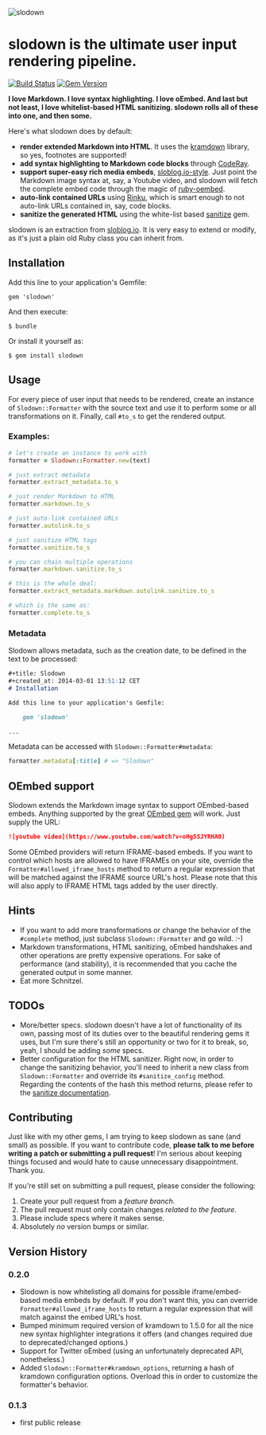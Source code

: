 ![slodown](https://dl.dropbox.com/u/7288/hendrik.mans.de/slodown.png)

# slodown is the ultimate user input rendering pipeline.

[![Build Status](https://travis-ci.org/hmans/slodown.png?branch=master)](https://travis-ci.org/hmans/slodown) [![Gem Version](https://badge.fury.io/rb/slodown.png)](http://badge.fury.io/rb/slodown)

**I love Markdown. I love syntax highlighting. I love oEmbed. And last but not least, I love whitelist-based HTML sanitizing. slodown rolls all of these into one, and then some.**

Here's what slodown does by default:

- **render extended Markdown into HTML**. It uses the [kramdown](http://kramdown.rubyforge.org/) library, so yes, footnotes are supported!
- **add syntax highlighting to Markdown code blocks** through [CodeRay](http://coderay.rubychan.de/).
- **support super-easy rich media embeds**, [sloblog.io-style](http://sloblog.io/~hmans/qhdsk2SMoAU). Just point the Markdown image syntax at, say, a Youtube video, and slodown will fetch the complete embed code through the magic of [ruby-oembed](https://github.com/judofyr/ruby-oembed).
- **auto-link contained URLs** using [Rinku](https://github.com/vmg/rinku), which is smart enough to not auto-link URLs contained in, say, code blocks.
- **sanitize the generated HTML** using the white-list based [sanitize](https://github.com/rgrove/sanitize) gem.

slodown is an extraction from [sloblog.io](http://sloblog.io). It is very easy to extend or modify, as it's just a plain old Ruby class you can inherit from.

## Installation

Add this line to your application's Gemfile:

    gem 'slodown'

And then execute:

    $ bundle

Or install it yourself as:

    $ gem install slodown

## Usage

For every piece of user input that needs to be rendered, create an instance of `Slodown::Formatter` with the source text and use it to perform some or all transformations on it. Finally, call `#to_s` to get the rendered output.

### Examples:

~~~ruby
# let's create an instance to work with
formatter = Slodown::Formatter.new(text)

# just extract metadata
formatter.extract_metadata.to_s

# just render Markdown to HTML
formatter.markdown.to_s

# just auto-link contained URLs
formatter.autolink.to_s

# just sanitize HTML tags
formatter.sanitize.to_s

# you can chain multiple operations
formatter.markdown.sanitize.to_s

# this is the whole deal:
formatter.extract_metadata.markdown.autolink.sanitize.to_s

# which is the same as:
formatter.complete.to_s
~~~

### Metadata

Slodown allows metadata, such as the creation date, to be defined in the text to be processed:

~~~markdown
#+title: Slodown
#+created_at: 2014-03-01 13:51:12 CET
# Installation

Add this line to your application's Gemfile:

    gem 'slodown'

...
~~~

Metadata can be accessed with `Slodown::Formatter#metadata`:

~~~ruby
formatter.metadata[:title] # => "Slodown"
~~~

## OEmbed support

Slodown extends the Markdown image syntax to support OEmbed-based embeds.
Anything supported by the great [OEmbed gem](https://github.com/judofyr/ruby-oembed) will work. Just supply the URL:

~~~markdown
![youtube video](https://www.youtube.com/watch?v=oHg5SJYRHA0)
~~~

Some OEmbed providers will return IFRAME-based embeds. If you want to control
which hosts are allowed to have IFRAMEs on your site, override the `Formatter#allowed_iframe_hosts` method to return a regular expression that will be matched against the IFRAME source URL's host. Please note that this will also apply to
IFRAME HTML tags added by the user directly.

## Hints

* If you want to add more transformations or change the behavior of the `#complete` method, just subclass `Slodown::Formatter` and go wild. :-)
* Markdown transformations, HTML sanitizing, oEmbed handshakes and other operations are pretty expensive operations. For sake of performance (and stability), it is recommended that you cache the generated output in some manner.
* Eat more Schnitzel.

## TODOs

- More/better specs. slodown doesn't have a lot of functionality of its own, passing most of its duties over to the beautiful rendering gems it uses, but I'm sure there's still an opportunity or two for it to break, so, yeah, I should be adding _some_ specs.
- Better configuration for the HTML sanitizer. Right now, in order to change the sanitizing behavior, you'll need to inherit a new class from `Slodown::Formatter` and override its `#sanitize_config` method. Regarding the contents of the hash this method returns, please refer to the [sanitize documentation](https://github.com/rgrove/sanitize#custom-configuration).

## Contributing

Just like with my other gems, I am trying to keep slodown as sane (and small) as possible. If you
want to contribute code, **please talk to me before writing a patch or submitting
a pull request**! I'm serious about keeping things focused and would hate to cause
unnecessary disappointment. Thank you.

If you're still set on submitting a pull request, please consider the following:

1. Create your pull request from a _feature branch_.
2. The pull request must only contain changes _related to the feature_.
3. Please include specs where it makes sense.
4. Absolutely _no_ version bumps or similar.

## Version History

### 0.2.0

- Slodown is now whitelisting all domains for possible iframe/embed-based media embeds by default. If you don't want this, you can override `Formatter#allowed_iframe_hosts` to return a regular expression that will match against the embed URL's host.
- Bumped minimum required version of kramdown to 1.5.0 for all the nice new syntax highlighter integrations it offers (and changes required due to deprecated/changed options.)
- Support for Twitter oEmbed (using an unfortunately deprecated API, nonetheless.)
- Added `Slodown::Formatter#kramdown_options`, returning a hash of kramdown configuration options. Overload this in order to customize the formatter's behavior.

### 0.1.3

- first public release
